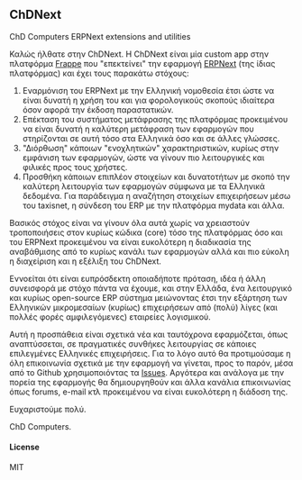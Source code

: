 ## ChDNext

ChD Computers ERPNext extensions and utilities

Καλώς ήλθατε στην ChDNext.
Η ChDNext είναι μία custom app στην πλατφόρμα [Frappe](https://frappeframework.com/) που "επεκτείνει" την εφαρμογή [ERPNext](https://erpnext.com/) (της ίδιας πλατφόρμας) και έχει τους παρακάτω στόχους:

1. Εναρμόνιση του ERPNext με την Ελληνική νομοθεσία έτσι ώστε να είναι δυνατή η χρήση του και για φορολογικούς σκοπούς ιδιαίτερα όσον αφορά την έκδοση παραστατικών.
2. Επέκταση του συστήματος μετάφρασης της πλατφόρμας προκειμένου να είναι δυνατή η καλύτερη μετάφραση των εφαρμογών που στηρίζονται σε αυτή τόσο στα Ελληνικά όσο και σε άλλες γλώσσες.
3. "Διόρθωση" κάποιων "ενοχλητικών" χαρακτηριστικών, κυρίως στην εμφάνιση των εφαρμογών, ώστε να γίνουν πιο λειτουργικές και φιλικές προς τους χρήστες.
4. Προσθήκη κάποιων επιπλέον στοιχείων και δυνατοτήτων με σκοπό την καλύτερη λειτουργία των εφαρμογών σύμφωνα με τα Ελληνικά δεδομένα. Για παράδειγμα η αναζήτηση στοιχείων επιχειρήσεων μέσω του taxisnet, η σύνδεση του ERP με την πλατφόρμα mydata και άλλα.

Βασικός στόχος είναι να γίνουν όλα αυτά χωρίς να χρειαστούν τροποποιήσεις στον κυρίως κώδικα (core) τόσο της πλατφόρμας όσο και του ERPNext προκειμένου να είναι ευκολότερη η διαδικασία της αναβάθμισης από το κυρίως κανάλι των εφαρμογών αλλά και πιο εύκολη η διαχείριση και η εξέλιξη του ChDNext.

Εννοείται ότι είναι ευπρόσδεκτη οποιαδήποτε πρόταση, ιδέα ή άλλη συνεισφορά με στόχο πάντα να έχουμε, και στην Ελλάδα, ένα λειτουργικό και κυρίως open-source ERP σύστημα μειώνοντας έτσι την εξάρτηση των Ελληνικών μικρομεσαίων (κυρίως) επιχειρήσεων από (πολύ) λίγες (και πολλές φορές αμφιλεγόμενες) εταιρείες λογισμικού.

Αυτή η προσπάθεια είναι σχετικά νέα και ταυτόχρονα εφαρμόζεται, όπως αναπτύσσεται, σε πραγματικές συνθήκες λειτουργίας σε κάποιες επιλεγμένες Ελληνικές επιχειρήσεις. Για το λόγο αυτό θα προτιμούσαμε η όλη επικοινωνία σχετικά με την εφαρμογή να γίνεται, προς το παρόν, μέσα από το Github χρησιμοποιόντας τα [Issues](https://github.com/chdcomputers/chdnext/issues). Αργότερα και ανάλογα με την πορεία της εφαρμογής θα δημιουργηθούν και άλλα κανάλια επικοινωνίας όπως forums, e-mail κτλ προκειμένου να είναι ευκολότερη η διάδοση της.

Ευχαριστούμε πολύ.

ChD Computers.

#### License

MIT